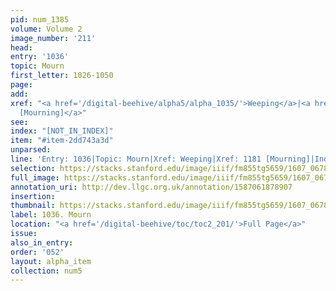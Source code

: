 ```yaml
---
pid: num_1385
volume: Volume 2
image_number: '211'
head:
entry: '1036'
topic: Mourn
first_letter: 1026-1050
page:
add:
xref: "<a href='/digital-beehive/alpha5/alpha_1035/'>Weeping</a>|<a href='/digital-beehive/num5/num_1609/'>1181
  [Mourning]</a>"
see:
index: "[NOT_IN_INDEX]"
item: "#item-2dd743a3d"
unparsed:
line: 'Entry: 1036|Topic: Mourn|Xref: Weeping|Xref: 1181 [Mourning]|Index: [NOT_IN_INDEX]|#item-2dd743a3d'
selection: https://stacks.stanford.edu/image/iiif/fm855tg5659/1607_0678/423,249,2877,908/full/0/default.jpg
full_image: https://stacks.stanford.edu/image/iiif/fm855tg5659/1607_0678/full/full/0/default.jpg
annotation_uri: http://dev.llgc.org.uk/annotation/1587061878907
insertion:
thumbnail: https://stacks.stanford.edu/image/iiif/fm855tg5659/1607_0678/423,249,600,180/250,/0/default.jpg
label: 1036. Mourn
location: "<a href='/digital-beehive/toc/toc2_201/'>Full Page</a>"
issue:
also_in_entry:
order: '052'
layout: alpha_item
collection: num5
---
```


